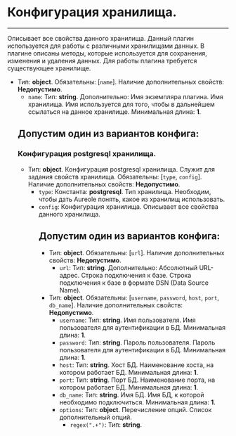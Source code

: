 # Конфигурация хранилища.
***
Описывает все свойства данного хранилища. Данный плагин используется для работы с различными хранилищами данных. В плагине описаны методы, которые используется для сохранения, изменения и удаления данных. Для работы плагина требуется существующее хранилище.
- Тип: **object**. Обязательны: [`name`]. Наличие дополнительных свойств: **Недопустимо**.
  - `name`: Тип: **string**. Дополнительно: Имя экземпляра плагина. Имя хранилища. Имя используется для того, чтобы в дальнейшем ссылаться на данное хранилище. Минимальная длина: **1**.
  ## Допустим один из вариантов конфига:
  ### Конфигурация postgresql хранилища.
  - Тип: **object**. Конфигурация postgresql хранилища. Служит для задания свойств хранилища. Обязательны: [`type`, `config`]. Наличие дополнительных свойств: **Недопустимо**.
    - `type`: Константа: **postgresql**. Тип хранилища. Необходим, чтобы дать Aureole понять, какое из хранилищ использовать.
    - `config`: Конфигурация хранилища. Описывает все свойства данного хранилища.
      ## Допустим один из вариантов конфига:
      - Тип: **object**. Обязательны: [`url`]. Наличие дополнительных свойств: **Недопустимо**.
        - `url`: Тип: **string**. Дополнительно: Абсолютный URL-адрес. Строка подключения к базе. Строка подключения к базе в формате DSN (Data Source Name).
      - Тип: **object**. Обязательны: [`username`, `password`, `host`, `port`, `db_name`]. Наличие дополнительных свойств: **Недопустимо**.
        - `username`: Тип: **string**. Имя пользователя. Имя пользователя для аутентификации в БД. Минимальная длина: **1**.
        - `password`: Тип: **string**. Пароль пользователя. Пароль пользователя для аутентификации в БД. Минимальная длина: **1**.
        - `host`: Тип: **string**. Хост БД. Наименование хоста, на котором работает БД. Минимальная длина: **1**.
        - `port`: Тип: **string**. Порт БД. Наименование порта, на котором работает БД. Минимальная длина: **1**.
        - `db_name`: Тип: **string**. Имя БД. Имя БД, к которой необходимо подключиться. Минимальная длина: **1**.
        - `options`: Тип: **object**. Перечисление опций. Список дополнительный опций.
          - `regex(".+")`: Тип: **string**.
